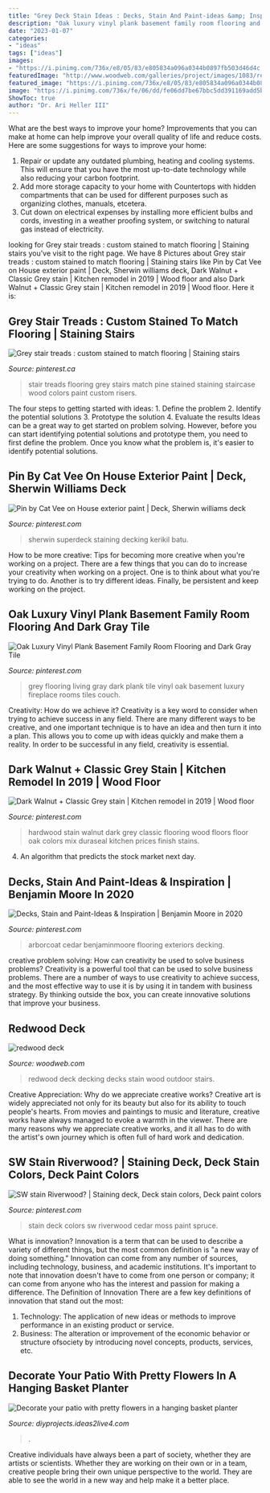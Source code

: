 ```yaml
---
title: "Grey Deck Stain Ideas : Decks, Stain And Paint-ideas &amp; Inspiration"
description: "Oak luxury vinyl plank basement family room flooring and dark gray tile"
date: "2023-01-07"
categories:
- "ideas"
tags: ["ideas"]
images:
- "https://i.pinimg.com/736x/e8/05/83/e805834a096a0344b0897fb503d46d4c.jpg"
featuredImage: "http://www.woodweb.com/galleries/project/images/1083/redwood_deck_06.JPG"
featured_image: "https://i.pinimg.com/736x/e8/05/83/e805834a096a0344b0897fb503d46d4c.jpg"
image: "https://i.pinimg.com/736x/fe/06/dd/fe06dd7be67bbc5dd391169add5b24cc.jpg?b=t"
ShowToc: true
author: "Dr. Ari Heller III"
---
```



What are the best ways to improve your home?
Improvements that you can make at home can help improve your overall quality of life and reduce costs. Here are some suggestions for ways to improve your home: 
1. Repair or update any outdated plumbing, heating and cooling systems. This will ensure that you have the most up-to-date technology while also reducing your carbon footprint. 
2. Add more storage capacity to your home with Countertops with hidden compartments that can be used for different purposes such as organizing clothes, manuals, etcetera. 
3. Cut down on electrical expenses by installing more efficient bulbs and cords, investing in a weather proofing system, or switching to natural gas instead of electricity. 

	

		
looking for Grey stair treads : custom stained to match flooring | Staining stairs you've visit to the right page. We have 8 Pictures about Grey stair treads : custom stained to match flooring | Staining stairs like Pin by Cat Vee on House exterior paint | Deck, Sherwin williams deck, Dark Walnut + Classic Grey stain | Kitchen remodel in 2019 | Wood floor and also Dark Walnut + Classic Grey stain | Kitchen remodel in 2019 | Wood floor. Here it is:
		
    
## Grey Stair Treads : Custom Stained To Match Flooring | Staining Stairs

<img loading=lazy src="https://i.pinimg.com/736x/7d/81/0c/7d810ccc5209dc831e92b31448488962--stair-treads-flooring.jpg" onerror="this.onerror=null;this.src='https://tse1.mm.bing.net/th?id=OIP.NwvMrwWEHaGA6DbtJSuAKwHaJ3&amp;pid=15.1';" alt="Grey stair treads : custom stained to match flooring | Staining stairs">

_Source: pinterest.ca_

>stair treads flooring grey stairs match pine stained staining staircase wood colors paint custom risers. 

	

The four steps to getting started with ideas: 1. Define the problem 2. Identify the potential solutions 3. Prototype the solution 4. Evaluate the results
Ideas can be a great way to get started on problem solving. However, before you can start identifying potential solutions and prototype them, you need to first define the problem. Once you know what the problem is, it's easier to identify potential solutions.

    
## Pin By Cat Vee On House Exterior Paint | Deck, Sherwin Williams Deck

<img loading=lazy src="https://i.pinimg.com/736x/8d/91/e4/8d91e460ed77280afbc2b3158979100c.jpg" onerror="this.onerror=null;this.src='https://tse3.mm.bing.net/th?id=OIP.pO2qJU3UTI4lKkmVPn0dwAHaFj&amp;pid=15.1';" alt="Pin by Cat Vee on House exterior paint | Deck, Sherwin williams deck">

_Source: pinterest.com_

>sherwin superdeck staining decking kerikil batu. 

	

How to be more creative: Tips for becoming more creative when you're working on a project.
There are a few things that you can do to increase your creativity when working on a project. One is to think about what you're trying to do. Another is to try different ideas. Finally, be persistent and keep working on the project.

    
## Oak Luxury Vinyl Plank Basement Family Room Flooring And Dark Gray Tile

<img loading=lazy src="https://i.pinimg.com/736x/b3/c0/c3/b3c0c38c1b7fb1c41adb1dd0c480b15f.jpg" onerror="this.onerror=null;this.src='https://tse1.mm.bing.net/th?id=OIP.yrIiClMeW5UdfxsIBZ2iRgHaE8&amp;pid=15.1';" alt="Oak Luxury Vinyl Plank Basement Family Room Flooring and Dark Gray Tile">

_Source: pinterest.com_

>grey flooring living gray dark plank tile vinyl oak basement luxury fireplace rooms tiles couch. 

	

Creativity: How do we achieve it?
Creativity is a key word to consider when trying to achieve success in any field. There are many different ways to be creative, and one important technique is to have an idea and then turn it into a plan. This allows you to come up with ideas quickly and make them a reality. In order to be successful in any field, creativity is essential.

    
## Dark Walnut + Classic Grey Stain | Kitchen Remodel In 2019 | Wood Floor

<img loading=lazy src="https://i.pinimg.com/736x/fe/06/dd/fe06dd7be67bbc5dd391169add5b24cc.jpg?b=t" onerror="this.onerror=null;this.src='https://tse4.mm.bing.net/th?id=OIP.dhUaVkoib1N6yObbFLu8tgHaJ3&amp;pid=15.1';" alt="Dark Walnut + Classic Grey stain | Kitchen remodel in 2019 | Wood floor">

_Source: pinterest.com_

>hardwood stain walnut dark grey classic flooring wood floors floor oak colors mix duraseal kitchen prices finish stains. 

	

4. An algorithm that predicts the stock market next day.

    
## Decks, Stain And Paint-Ideas &amp; Inspiration | Benjamin Moore In 2020

<img loading=lazy src="https://i.pinimg.com/736x/93/3d/68/933d68fa871a335f879d2e77d43cea32.jpg" onerror="this.onerror=null;this.src='https://tse3.mm.bing.net/th?id=OIP.dg3QHOGCIm8dD2PcsddfuwAAAA&amp;pid=15.1';" alt="Decks, Stain and Paint-Ideas &amp; Inspiration | Benjamin Moore in 2020">

_Source: pinterest.com_

>arborcoat cedar benjaminmoore flooring exteriors decking. 

	

creative problem solving: How can creativity be used to solve business problems?
Creativity is a powerful tool that can be used to solve business problems. There are a number of ways to use creativity to achieve success, and the most effective way to use it is by using it in tandem with business strategy. By thinking outside the box, you can create innovative solutions that improve your business.

    
## Redwood Deck

<img loading=lazy src="http://www.woodweb.com/galleries/project/images/1083/redwood_deck_06.JPG" onerror="this.onerror=null;this.src='https://tse1.mm.bing.net/th?id=OIP.WadiMzs6tXDHyiu6ifBBXwHaFj&amp;pid=15.1';" alt="redwood deck">

_Source: woodweb.com_

>redwood deck decking decks stain wood outdoor stairs. 

	

Creative Appreciation: Why do we appreciate creative works?
Creative art is widely appreciated not only for its beauty but also for its ability to touch people's hearts. From movies and paintings to music and literature, creative works have always managed to evoke a warmth in the viewer. There are many reasons why we appreciate creative works, and it all has to do with the artist's own journey which is often full of hard work and dedication.

    
## SW Stain Riverwood? | Staining Deck, Deck Stain Colors, Deck Paint Colors

<img loading=lazy src="https://i.pinimg.com/736x/e8/05/83/e805834a096a0344b0897fb503d46d4c.jpg" onerror="this.onerror=null;this.src='https://tse1.mm.bing.net/th?id=OIP.EqiYzgsIFvNjEgY1pH5PiAHaJ3&amp;pid=15.1';" alt="SW stain Riverwood? | Staining deck, Deck stain colors, Deck paint colors">

_Source: pinterest.com_

>stain deck colors sw riverwood cedar moss paint spruce. 

	

What is innovation?
Innovation is a term that can be used to describe a variety of different things, but the most common definition is "a new way of doing something." Innovation can come from any number of sources, including technology, business, and academic institutions. It's important to note that innovation doesn't have to come from one person or company; it can come from anyone who has the interest and passion for making a difference.
The Definition of Innovation
There are a few key definitions of innovation that stand out the most: 
1. Technology: The application of new ideas or methods to improve performance in an existing product or service. 
2. Business: The alteration or improvement of the economic behavior or structure ofsociety by introducing novel concepts, products, services, etc. 

    
## Decorate Your Patio With Pretty Flowers In A Hanging Basket Planter

<img loading=lazy src="https://diyprojects.ideas2live4.com/wp-content/uploads/sites/5/2016/09/Hanging-Basket-Planter-06.jpg" onerror="this.onerror=null;this.src='https://tse3.mm.bing.net/th?id=OIP.8czZe4oMJOAtOD6ONpW4XQHaLH&amp;pid=15.1';" alt="Decorate your patio with pretty flowers in a hanging basket planter">

_Source: diyprojects.ideas2live4.com_

>. 

	

Creative individuals have always been a part of society, whether they are artists or scientists. Whether they are working on their own or in a team, creative people bring their own unique perspective to the world. They are able to see the world in a new way and help make it a better place.


